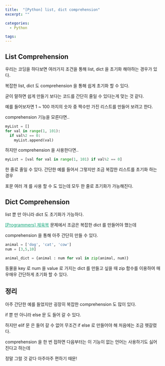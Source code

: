 ```yaml
---
title:  "[Python] list, dict comprehension"
excerpt: ""

categories:
  - Python

tags:
---
```


## List Comprehension

우리는 코딩을 하다보면 여러가지 조건을 통해 list, dict 을 초기화 해야하는 경우가 있다.

복잡한 list, dict 도 comprehension 을 통해 쉽게 초기화 할 수 있다.

굳이 말하면 쉽게 만들기 보다는 코드를 간단히 줄일 수 있다는게 맞는 것 같다.

예를 들어보자면 1 ~ 100 까지의 숫자 중 짝수만 가진 리스트를 만들어 보려고 한다.

comprehension 기능을 모른다면..

```python
myList = []
for val in range(1, 101):
  if val%2 == 0:
    myList.append(val)
```

하지만 comprehension 을 사용한다면..

```python
myList = [val for val in range(1, 101) if val%2 == 0]
```

한 줄로 줄일 수 있다. 간단한 예를 들어서 그렇지만 조금 복잡한 리스트를 초기화 하는 경우

포문 여러 개 를 사용 할 수 도 있는데 모두 한 줄로 초기화가 가능해진다.

## Dict Comprehension

list 뿐 만 아니라 dict 도 초기화가 가능하다.

<a href="https://nam-ki-bok.github.io/quiz/Quiz_GymCloth/" style="color:#0FA678">[Programmers] 체육복</a> 문제에서 조금은 복잡한 dict 를 만들어야 했는데

comprehension 을 통해 아주 간단히 만들 수 있다.

```python
animal = ['dog', 'cat', 'cow']
num = [3,5,10]

animal_dict = {animal : num for val in zip(animal, num)}
```

동물을 key 로 num 을 value 로 가지는 dict 를 만들고 싶을 때 zip 함수를 이용하여 매우매우 간단하게 초기화 할 수 있다.

## 정리

아주 간단한 예를 들었지만 굉장히 복잡한 comprehension 도 많이 있다.

if 뿐 만 아니라 else 문 도 들어 갈 수 있다.

하지만 elif 문 은 들어 갈 수 없어 무조건 if else 로 만들어야 해 처음에는 조금 헷갈렸다.

comprehension 을 한 번 접하면 다음부터는 이 기능이 없는 언어는 사용하기도 싫어진다고 하는데

정말 그럴 것 같다 아주아주 편하기 때문!

